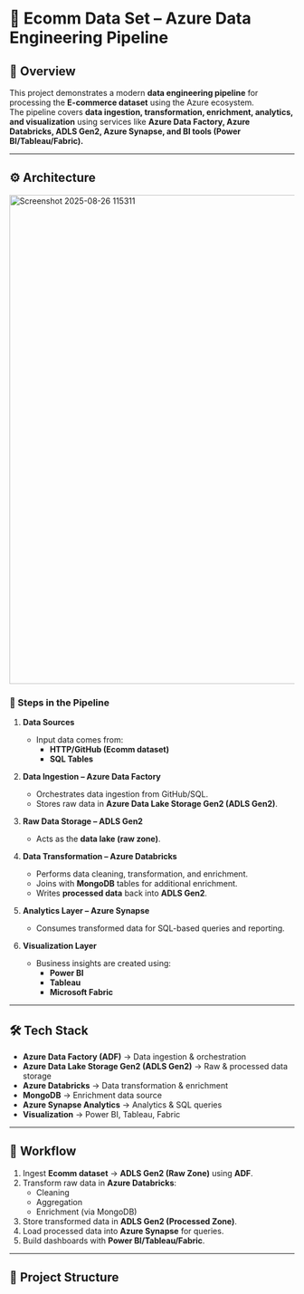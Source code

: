 # 🛒 Ecomm Data Set – Azure Data Engineering Pipeline

## 📌 Overview
This project demonstrates a modern **data engineering pipeline** for processing the **E-commerce dataset** using the Azure ecosystem.  
The pipeline covers **data ingestion, transformation, enrichment, analytics, and visualization** using services like **Azure Data Factory, Azure Databricks, ADLS Gen2, Azure Synapse, and BI tools (Power BI/Tableau/Fabric).**

---

## ⚙️ Architecture

<img width="1535" height="864" alt="Screenshot 2025-08-26 115311" src="https://github.com/user-attachments/assets/1e739449-d932-4382-99b2-45d1a6c6439f" />

### 🔹 Steps in the Pipeline

1. **Data Sources**
   - Input data comes from:
     - **HTTP/GitHub (Ecomm dataset)**
     - **SQL Tables**

2. **Data Ingestion – Azure Data Factory**
   - Orchestrates data ingestion from GitHub/SQL.
   - Stores raw data in **Azure Data Lake Storage Gen2 (ADLS Gen2)**.

3. **Raw Data Storage – ADLS Gen2**
   - Acts as the **data lake (raw zone)**.

4. **Data Transformation – Azure Databricks**
   - Performs data cleaning, transformation, and enrichment.
   - Joins with **MongoDB** tables for additional enrichment.
   - Writes **processed data** back into **ADLS Gen2**.

5. **Analytics Layer – Azure Synapse**
   - Consumes transformed data for SQL-based queries and reporting.

6. **Visualization Layer**
   - Business insights are created using:
     - **Power BI**
     - **Tableau**
     - **Microsoft Fabric**

---

## 🛠️ Tech Stack

- **Azure Data Factory (ADF)** → Data ingestion & orchestration
- **Azure Data Lake Storage Gen2 (ADLS Gen2)** → Raw & processed data storage
- **Azure Databricks** → Data transformation & enrichment
- **MongoDB** → Enrichment data source
- **Azure Synapse Analytics** → Analytics & SQL queries
- **Visualization** → Power BI, Tableau, Fabric

---

## 🚀 Workflow

1. Ingest **Ecomm dataset** → **ADLS Gen2 (Raw Zone)** using **ADF**.
2. Transform raw data in **Azure Databricks**:
   - Cleaning
   - Aggregation
   - Enrichment (via MongoDB)
3. Store transformed data in **ADLS Gen2 (Processed Zone)**.
4. Load processed data into **Azure Synapse** for queries.
5. Build dashboards with **Power BI/Tableau/Fabric**.

---

## 📂 Project Structure

